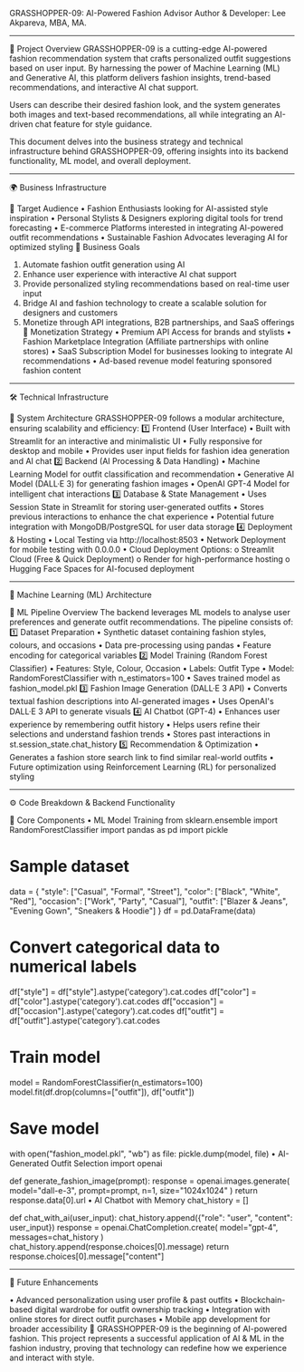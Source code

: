 GRASSHOPPER-09: AI-Powered Fashion Advisor
Author & Developer: Lee Akpareva, MBA, MA.
________________________________________
📌 Project Overview
GRASSHOPPER-09 is a cutting-edge AI-powered fashion recommendation system that crafts personalized outfit suggestions based on user input. By harnessing the power of Machine Learning (ML) and Generative AI, this platform delivers fashion insights, trend-based recommendations, and interactive AI chat support. 

Users can describe their desired fashion look, and the system generates both images and text-based recommendations, all while integrating an AI-driven chat feature for style guidance.

This document delves into the business strategy and technical infrastructure behind GRASSHOPPER-09, offering insights into its backend functionality, ML model, and overall deployment.
________________________________________

🌍 Business Infrastructure

📌 Target Audience
•	Fashion Enthusiasts looking for AI-assisted style inspiration
•	Personal Stylists & Designers exploring digital tools for trend forecasting
•	E-commerce Platforms interested in integrating AI-powered outfit recommendations
•	Sustainable Fashion Advocates leveraging AI for optimized styling
📌 Business Goals
1.	Automate fashion outfit generation using AI
2.	Enhance user experience with interactive AI chat support
3.	Provide personalized styling recommendations based on real-time user input
4.	Bridge AI and fashion technology to create a scalable solution for designers and customers
5.	Monetize through API integrations, B2B partnerships, and SaaS offerings
📌 Monetization Strategy
•	Premium API Access for brands and stylists
•	Fashion Marketplace Integration (Affiliate partnerships with online stores)
•	SaaS Subscription Model for businesses looking to integrate AI recommendations
•	Ad-based revenue model featuring sponsored fashion content
________________________________________
🛠️ Technical Infrastructure

📌 System Architecture
GRASSHOPPER-09 follows a modular architecture, ensuring scalability and efficiency:
1️⃣ Frontend (User Interface)
•	Built with Streamlit for an interactive and minimalistic UI
•	Fully responsive for desktop and mobile
•	Provides user input fields for fashion idea generation and AI chat
2️⃣ Backend (AI Processing & Data Handling)
•	Machine Learning Model for outfit classification and recommendation
•	Generative AI Model (DALL·E 3) for generating fashion images
•	OpenAI GPT-4 Model for intelligent chat interactions
3️⃣ Database & State Management
•	Uses Session State in Streamlit for storing user-generated outfits
•	Stores previous interactions to enhance the chat experience
•	Potential future integration with MongoDB/PostgreSQL for user data storage
4️⃣ Deployment & Hosting
•	Local Testing via http://localhost:8503
•	Network Deployment for mobile testing with 0.0.0.0
•	Cloud Deployment Options:
o	Streamlit Cloud (Free & Quick Deployment)
o	Render for high-performance hosting
o	Hugging Face Spaces for AI-focused deployment
________________________________________
🤖 Machine Learning (ML) Architecture

📌 ML Pipeline Overview
The backend leverages ML models to analyse user preferences and generate outfit recommendations. The pipeline consists of:
1️⃣ Dataset Preparation
•	Synthetic dataset containing fashion styles, colours, and occasions
•	Data pre-processing using pandas
•	Feature encoding for categorical variables
2️⃣ Model Training (Random Forest Classifier)
•	Features: Style, Colour, Occasion
•	Labels: Outfit Type
•	Model: RandomForestClassifier with n_estimators=100
•	Saves trained model as fashion_model.pkl
3️⃣ Fashion Image Generation (DALL·E 3 API)
•	Converts textual fashion descriptions into AI-generated images
•	Uses OpenAI's DALL·E 3 API to generate visuals
4️⃣ AI Chatbot (GPT-4)
•	Enhances user experience by remembering outfit history
•	Helps users refine their selections and understand fashion trends
•	Stores past interactions in st.session_state.chat_history
5️⃣ Recommendation & Optimization
•	Generates a fashion store search link to find similar real-world outfits
•	Future optimization using Reinforcement Learning (RL) for personalized styling
________________________________________
⚙️ Code Breakdown & Backend Functionality

📌 Core Components
•	ML Model Training
from sklearn.ensemble import RandomForestClassifier
import pandas as pd
import pickle

# Sample dataset
data = {
    "style": ["Casual", "Formal", "Street"],
    "color": ["Black", "White", "Red"],
    "occasion": ["Work", "Party", "Casual"],
    "outfit": ["Blazer & Jeans", "Evening Gown", "Sneakers & Hoodie"]
}
df = pd.DataFrame(data)

# Convert categorical data to numerical labels
df["style"] = df["style"].astype('category').cat.codes
df["color"] = df["color"].astype('category').cat.codes
df["occasion"] = df["occasion"].astype('category').cat.codes
df["outfit"] = df["outfit"].astype('category').cat.codes

# Train model
model = RandomForestClassifier(n_estimators=100)
model.fit(df.drop(columns=["outfit"]), df["outfit"])

# Save model
with open("fashion_model.pkl", "wb") as file:
    pickle.dump(model, file)
•	AI-Generated Outfit Selection
import openai

def generate_fashion_image(prompt):
    response = openai.images.generate(
        model="dall-e-3",
        prompt=prompt,
        n=1,
        size="1024x1024"
    )
    return response.data[0].url
•	AI Chatbot with Memory
chat_history = []

def chat_with_ai(user_input):
    chat_history.append({"role": "user", "content": user_input})
    response = openai.ChatCompletion.create(
        model="gpt-4",
        messages=chat_history
    )
    chat_history.append(response.choices[0].message)
    return response.choices[0].message["content"]
________________________________________
🎯 Future Enhancements

•	Advanced personalization using user profile & past outfits
•	Blockchain-based digital wardrobe for outfit ownership tracking
•	Integration with online stores for direct outfit purchases
•	Mobile app development for broader accessibility
🚀 GRASSHOPPER-09 is the beginning of AI-powered fashion. This project represents a successful application of AI & ML in the fashion industry, proving that technology can redefine how we experience and interact with style.

